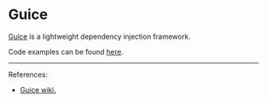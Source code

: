 # Guice

[Guice](https://github.com/google/guice) is a lightweight dependency injection framework.

Code examples can be found [here](https://github.com/guihaojin/GuiceLearning).

---

References:

- [Guice wiki.](https://github.com/google/guice/wiki)
